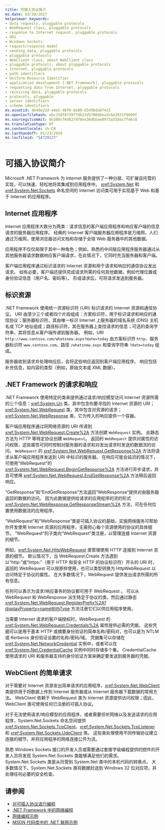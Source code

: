 ```yaml
---
title: 可插入协议简介
ms.date: 03/30/2017
helpviewer_keywords:
- data requests, pluggable protocols
- WebRequest class, pluggable protocols
- response to Internet request, pluggable protocols
- URI
- Windows Sockets
- request/response model
- sending data, pluggable protocols
- pluggable protocols
- WebClient class, about WebClient class
- pluggable protocols, about pluggable protocols
- Internet, pluggable protocols
- path identifiers
- Uniform Resource Identifier
- application development [.NET Framework], pluggable protocols
- requesting data from Internet, pluggable protocols
- receiving data, pluggable protocols
- protocols, pluggable
- server identifiers
- scheme identifiers
ms.assetid: 4b48e22d-e4e5-48f0-be80-d549bda97415
ms.openlocfilehash: ebc238f6739f7db23d570688ea3c6e2031f9699f
ms.sourcegitcommit: 6b308cf6d627d78ee36dbbae8972a310ac7fd6c8
ms.translationtype: HT
ms.contentlocale: zh-CN
ms.lasthandoff: 01/23/2019
ms.locfileid: "54729127"
---
```

# <a name="introducing-pluggable-protocols"></a>可插入协议简介
Microsoft .NET Framework 为 Internet 服务提供了一种分层、可扩展且托管的实现，可以快速、轻松地将其集成到应用程序中。 <xref:System.Net> 和 <xref:System.Net.Sockets> 命名空间的 Internet 访问类可用于实现基于 Web 和基于 Internet 的应用程序。  
  
## <a name="internet-applications"></a>Internet 应用程序  
 Internet 应用程序大致分为两类：请求信息的客户端应用程序和响应客户端的信息请求的服务器应用程序。 经典的 Internet 客户端服务器应用程序是万维网，人们通过万维网，使用浏览器访问文档和存储于全球 Web 服务器中的其他数据。  
  
 应用程序不仅仅局限于其中一种角色；例如，熟悉的中间层应用程序服务器通过从其他服务器请求数据响应客户端请求，在此情况下，它同时充当服务器和客户端。  
  
 客户端应用程序通过标识请求的 Internet 资源和用于请求和响应的通信协议发出请求。 如有必要，客户端还提供完成请求所需的任何其他数据，例如代理位置或身份验证信息（用户名、密码等）。 形成请求后，可将请求发送到服务器。  
  
## <a name="identifying-resources"></a>标识资源  
 .NET Framework 使用统一资源标识符 (URI) 标识请求的 Internet 资源和通信协议。 URI 由至少三个或者四个片段组成：方案标识符，用于标识请求和响应的通信协议；服务器标识符，其由唯一标识 Internet 上服务器的域名系统 (DNS) 主机名或 TCP 地址组成；路径标识符，其在服务器上查找请求的信息；可选的查询字符串，其将信息从客户端传递到服务器。 例如，URI `http://www.contoso.com/whatsnew.aspx?date=today` 由方案标识符 `http`、服务器标识符 `www.contoso.com`、路径 `/whatsnew.aspx` 和查询字符串 `?date=today` 组成。  
  
 服务器收到请求并处理响应后，会将这些响应返回到客户端应用程序。 响应包括补充信息，如内容的类型（例如，原始文本或 XML 数据）。  
  
## <a name="requests-and-responses-in-the-net-framework"></a>.NET Framework 的请求和响应  
 .NET Framework 使用特定的类来提供通过请求/响应模型访问 Internet 资源所需的三个信息：<xref:System.Uri> 类，其中包含你要寻找的 Internet 资源的 URI；<xref:System.Net.WebRequest> 类，其中包含对资源的请求；<xref:System.Net.WebResponse> 类，它为传入的响应提供一个容器。  
  
 客户端应用程序通过将网络资源的 URI 传递到 <xref:System.Net.WebRequest.Create%2A> 方法创建 `WebRequest` 实例。 此静态方法为 HTTP 等特定协议创建 `WebRequest`。 返回的 `WebRequest` 提供对属性的访问权限，这些属性可同时控制对服务器的请求和对发出请求时发送的数据流的访问。 `WebRequest` 的 <xref:System.Net.WebRequest.GetResponse%2A> 方法将请求从客户端应用程序发送到 URI 中标识的服务器。 在响应可能会延迟的情况下，可使用“WebRequest”的 <xref:System.Net.WebRequest.BeginGetResponse%2A> 方法进行异步请求，并且可使用 <xref:System.Net.WebRequest.EndGetResponse%2A> 方法稍后返回响应。  
  
 “GetResponse”和“EndGetResponse”方法返回“WebResponse”提供对由服务器返回的数据的访问。 因为此数据提供给请求的应用程序的流的形式 <xref:System.Net.WebResponse.GetResponseStream%2A> 方法，可在任何位置使用数据流的应用程序。  
  
 “WebRequest”和“WebResponse”类是可插入协议的基础，实施网络服务可帮助你开发使用 Internet 资源的应用程序，无需担心每个资源使用的协议的具体细节。 “WebRequest”的子类向“WebRequest”类注册，以管理连接 Internet 资源的细节。  
  
 例如，<xref:System.Net.HttpWebRequest> 类管理使用 HTTP 连接到 Internet 资源的细节。 默认情况下，当 WebRequest.Create 方法遇到以“http:”或“https:”（用于 HTTP 和安全 HTTP 的协议标识符）开头的 URI 时，返回的 WebRequest 可以按原样使用，也可以类型转换为 HttpWebRequest 以访问特定于协议的属性。 在大多数情况下，WebRequest 提供发出请求所需的所有信息。  
  
 任何可以表示为请求/响应事务的协议都可用于 WebRequest 。 可以从 WebRequest 和 WebResponse 派生特定于协议的类，然后通过静态 <xref:System.Net.WebRequest.RegisterPrefix%2A?displayProperty=nameWithType> 方法注册它们以供应用程序使用。  
  
 当需要 Internet 请求的客户端授权时，WebRequest 的 <xref:System.Net.WebRequest.Credentials%2A> 属性提供必需的凭据。 这些凭据可以是用于基本 HTTP 或摘要身份验证的简单名称/密码对，也可以是为 NTLM 或 Kerberos 身份验证设置的名称/密码/域。 凭据集可以存储在 <xref:System.Net.NetworkCredential> 实例中，或者可以在 <xref:System.Net.CredentialCache> 实例中同时存储多个集。 CredentialCache 使用请求的 URI 和服务器支持的身份验证方案来确定要发送到服务器的凭据。  
  
## <a name="simple-requests-with-webclient"></a>WebClient 的简单请求  
 对于需要对 Internet 资源发出简单请求的应用程序，<xref:System.Net.WebClient> 类提供用于将数据上传到 Internet 服务器或从 Internet 服务器下载数据的常用方法。 WebClient 依赖于 WebRequest 类为 Internet 资源提供访问权限；因此，WebClient 类可使用任何已注册的可插入协议。  
  
 对于无法使用请求/响应模型的应用程序，或者需要侦听网络以及发送请求的应用程序，System.Net.Sockets 命名空间提供 <xref:System.Net.Sockets.TcpClient>、<xref:System.Net.Sockets.TcpListener> 和 <xref:System.Net.Sockets.UdpClient> 类。 这些类处理使用不同传输协议建立连接的细节，并将应用程序的网络连接公开为流。  
  
 熟悉 Windows Sockets 接口的开发人员或需要通过套接字级编程提供的控件的开发人员将发现 System.Net.Sockets 类能够满足他们的需求。 System.Net.Sockets 类是从托管到 System.Net 类中的本机代码的转换点。 大多数情况下，System.Net.Sockets 类将数据封送到 Windows 32 位对应项，并处理任何必要的安全检查。  
  
## <a name="see-also"></a>请参阅
- [对可插入协议进行编程](../../../docs/framework/network-programming/programming-pluggable-protocols.md)
- [.NET Framework 中的网络编程](../../../docs/framework/network-programming/index.md)
- [网络编程示例](../../../docs/framework/network-programming/network-programming-samples.md)
- [MSDN 代码库中的 .NET 联网示例](https://code.msdn.microsoft.com/Wiki/View.aspx?ProjectName=nclsamples)
